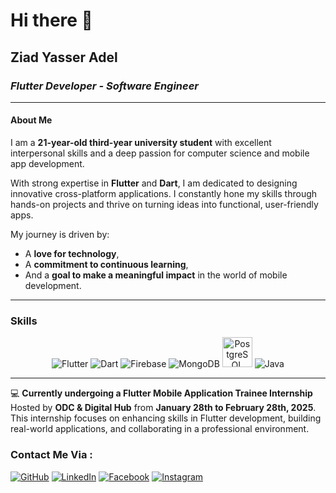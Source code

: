 # Hi there 👋  
## **Ziad Yasser Adel**  

### *Flutter Developer - Software Engineer*  

---

#### About Me  
I am a **21-year-old third-year university student** with excellent interpersonal skills and a deep passion for computer science and mobile app development.  

With strong expertise in **Flutter** and **Dart**, I am dedicated to designing innovative cross-platform applications. I constantly hone my skills through hands-on projects and thrive on turning ideas into functional, user-friendly apps.  

My journey is driven by:  
- A **love for technology**,  
- A **commitment to continuous learning**,  
- And a **goal to make a meaningful impact** in the world of mobile development.

---


### Skills
<div align="center">
  <img src="https://img.icons8.com/color/48/000000/flutter.png" alt="Flutter" title="Flutter" />
  <img src="https://img.icons8.com/color/48/000000/dart.png" alt="Dart" title="Dart" />
  <img src="https://img.icons8.com/color/48/000000/firebase.png" alt="Firebase" title="Firebase" />
  <img src="https://img.icons8.com/color/48/000000/mongodb.png" alt="MongoDB" title="MongoDB" />
  <img src="https://upload.wikimedia.org/wikipedia/commons/2/29/Postgresql_elephant.svg" alt="PostgreSQL" title="PostgreSQL" width="48" height="48" />
  <img src="https://img.icons8.com/color/48/000000/java-coffee-cup-logo.png" alt="Java" title="Java" />
</div>


---

 
💻 **Currently undergoing a Flutter Mobile Application Trainee Internship**  
Hosted by **ODC & Digital Hub** from **January 28th to February 28th, 2025**.  
This internship focuses on enhancing skills in Flutter development, building real-world applications, and collaborating in a professional environment.


### Contact Me Via :

[![GitHub](https://img.shields.io/badge/GitHub-181717?style=for-the-badge&logo=github&logoColor=white)](https://github.com/ZiadYasser-19)
[![LinkedIn](https://img.shields.io/badge/LinkedIn-0077B5?style=for-the-badge&logo=linkedin&logoColor=white)](https://www.linkedin.com/in/ziad-yasser-adel-24082427a/)
[![Facebook](https://img.shields.io/badge/Facebook-1877F2?style=for-the-badge&logo=facebook&logoColor=white)](https://www.facebook.com/ziadyasser.adel.1)
[![Instagram](https://img.shields.io/badge/Instagram-E4405F?style=for-the-badge&logo=instagram&logoColor=white)](https://www.instagram.com/ziadyass19/)

